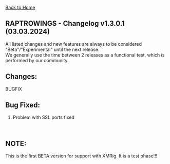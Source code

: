 ﻿[Back to Home](../index.md)

RAPTROWINGS - Changelog v1.3.0.1 (03.03.2024)                            
-------------------------------------------

All listed changes and new features are always to be considered "Beta"/"Experimental" until the next release.<br />
We generally use the time between 2 releases as a functional test, which is performed by our community.<br />

Changes:
--------
BUGFIX

Bug Fixed:
----------
1. Problem with SSL ports fixed
<br />

NOTE:
----------
This is the first BETA version for support with XMRig. It is a test phase!!!
